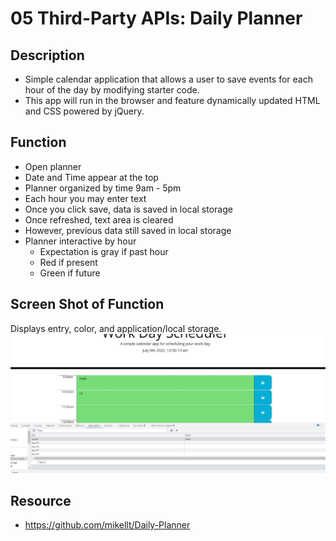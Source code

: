 # 05 Third-Party APIs: Daily Planner

## Description
* Simple calendar application that allows a user to save events for each hour of the day by modifying starter code. 
* This app will run in the browser and feature dynamically updated HTML and CSS powered by jQuery.


## Function
* Open planner
* Date and Time appear at the top
* Planner organized by time 9am - 5pm
* Each hour you may enter text
* Once you click save, data is saved in local storage
* Once refreshed, text area is cleared
* However, previous data still saved in local storage
* Planner interactive by hour
  * Expectation is gray if past hour
  * Red if present
  * Green if future
## Screen Shot of Function

Displays entry, color, and application/local storage.
![screenShot](/Assets/Capture.JPG)


## Resource
* https://github.com/mikellt/Daily-Planner
